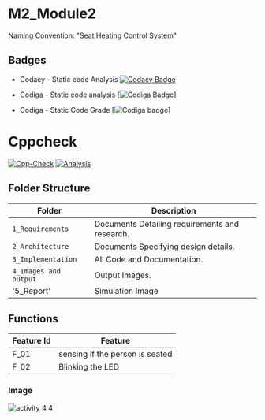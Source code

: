 # M2_Module2
Naming Convention:  "Seat Heating Control System"

##  Badges
* Codacy - Static code Analysis [![Codacy Badge](https://app.codacy.com/project/badge/Grade/bbb27595217f4ab6b3418b126d27c658)](https://www.codacy.com/gh/9Sathiyaseelan/M2_Module2/dashboard?utm_source=github.com&amp;utm_medium=referral&amp;utm_content=9Sathiyaseelan/M2_Module2&amp;utm_campaign=Badge_Grade)

* Codiga - Static code analysis [![Codiga Badge](https://api.codiga.io/project/32960/score/svg)]
* Codiga - Static Code Grade [![Codiga badge](https://api.codiga.io/project/32960/status/svg)]

# Cppcheck
[![Cpp-Check](https://github.com/9Sathiyaseelan/M2_Module2/actions/workflows/c-cpp.yml/badge.svg)](https://github.com/9Sathiyaseelan/M2_Module2/actions/workflows/c-cpp.yml)
[![Analysis](https://github.com/9Sathiyaseelan/M2_Module2/actions/workflows/analysis.yml/badge.svg)](https://github.com/9Sathiyaseelan/M2_Module2/actions/workflows/analysis.yml)

## Folder Structure
Folder               | Description
-------------------  | -----------------------------------------
`1_Requirements`     | Documents Detailing requirements and research.
`2_Architecture`     | Documents Specifying design details.
`3_Implementation`   | All Code and Documentation.
`4_Images and output`| Output Images.
'5_Report'           | Simulation Image

## Functions 

| Feature Id | Feature |
| -----------|---------|
|F_01|  sensing if the person is seated  |
|F_02| Blinking the LED  |

### Image

![activity_4 4](https://user-images.githubusercontent.com/94169797/144205368-60e9bf0a-fb85-4913-92df-f6a46ada786a.jpg)

